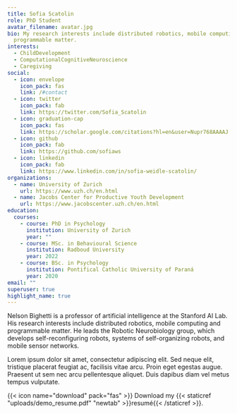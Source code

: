 ```yaml
---
title: Sofia Scatolin
role: PhD Student
avatar_filename: avatar.jpg
bio: My research interests include distributed robotics, mobile computing and
  programmable matter.
interests:
  - ChildDevelopment
  - ComputationalCognitiveNeuroscience
  - Caregiving
social:
  - icon: envelope
    icon_pack: fas
    link: /#contact
  - icon: twitter
    icon_pack: fab
    link: https://twitter.com/Sofia_Scatolin
  - icon: graduation-cap
    icon_pack: fas
    link: https://scholar.google.com/citations?hl=en&user=Nupr768AAAAJ
  - icon: github
    icon_pack: fab
    link: https://github.com/sofiaws
  - icon: linkedin
    icon_pack: fab
    link: https://www.linkedin.com/in/sofia-weidle-scatolin/
organizations:
  - name: University of Zurich
    url: https://www.uzh.ch/en.html
  - name: Jacobs Center for Productive Youth Development
    url: https://www.jacobscenter.uzh.ch/en.html
education:
  courses:
    - course: PhD in Psychology
      institution: University of Zurich
      year: ""
    - course: MSc. in Behavioural Science
      institution: Radboud University
      year: 2022
    - course: BSc. in Psychology
      institution: Pontifical Catholic University of Paraná
      year: 2020
email: ""
superuser: true
highlight_name: true
---
```


Nelson Bighetti is a professor of artificial intelligence at the Stanford AI Lab. His research interests include distributed robotics, mobile computing and programmable matter. He leads the Robotic Neurobiology group, which develops self-reconfiguring robots, systems of self-organizing robots, and mobile sensor networks.

Lorem ipsum dolor sit amet, consectetur adipiscing elit. Sed neque elit, tristique placerat feugiat ac, facilisis vitae arcu. Proin eget egestas augue. Praesent ut sem nec arcu pellentesque aliquet. Duis dapibus diam vel metus tempus vulputate.

{{< icon name="download" pack="fas" >}} Download my {{< staticref "uploads/demo_resume.pdf" "newtab" >}}resumé{{< /staticref >}}.
